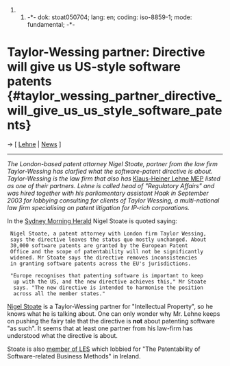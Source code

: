 1.  1.  -\*- dok: stoat050704; lang: en; coding: iso-8859-1; mode:
        fundamental; -\*-

# Taylor-Wessing partner: Directive will give us US-style software patents {#taylor_wessing_partner_directive_will_give_us_us_style_software_patents}

-\> \[ [ Lehne](KlausHeinerLehneEn "wikilink") \| [
News](SwpatcninoEn "wikilink") \]

------------------------------------------------------------------------

*The London-based patent attorney Nigel Stoate, partner from the law
firm Taylor-Wessing has clarfied what the software-patent directive is
about. Taylor-Wessing is the law firm that also has* [Klaus-Heiner Lehne
MEP](http:KlausHeinerLehneEn "wikilink") *listed as one of their
partners. Lehne is called head of \"Regulatory Affairs\" and was hired
together with his parliamentary assistant Haak in September 2003 for
lobbying consulting for clients of Taylor Wessing, a multi-national law
firm specialising on patent litigation for IP-rich corporations.*

In the [Sydney Morning
Herald](http://www.smh.com.au/news/next/patently-absurd/2005/07/04/1120329359129.html?oneclick=true "wikilink")
Nigel Stoate is quoted saying:

` Nigel Stoate, a patent attorney with London firm Taylor Wessing,`\
` says the directive leaves the status quo mostly unchanged. About`\
` 30,000 software patents are granted by the European Patent`\
` Office and the scope of patentability will not be significantly`\
` widened. Mr Stoate says the directive removes inconsistencies`\
` in granting software patents across the EU's jurisdictions.`

` "Europe recognises that patenting software is important to keep`\
`  up with the US, and the new directive achieves this," Mr Stoate`\
`  says. "The new directive is intended to harmonise the position`\
`  across all the member states."`

[Nigel
Stoate](http://www.taylorwessing.com/about_us/nigel_stoate.html "wikilink")
is a Taylor-Wessing partner for \"Intellectual Property\", so he knows
what he is talking about. One can only wonder why Mr. Lehne keeps on
pushing the fairy tale that the directive is **not** about patenting
software \"as such\". It seems that at least one partner from his
law-firm has understood what the directive is about.

Stoate is also [member of
LES](http://www.bi.les-europe.org/news/78.htm#7a "wikilink") which
lobbied for \"The Patentability of Software-related Business Methods\"
in Ireland.
